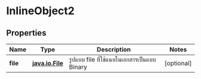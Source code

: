 
# InlineObject2

## Properties
Name | Type | Description | Notes
------------ | ------------- | ------------- | -------------
**file** | [**java.io.File**](java.io.File.md) | รูปแบบ file ที่ใช้แนบในเอกสารเป็นแบบ Binary |  [optional]



